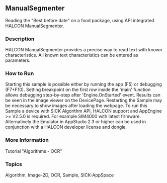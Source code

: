 ## ManualSegmenter
Reading the "Best before date" on a food package, using API integrated
HALCON ManualSegmenter.
### Description
HALCON ManualSegmenter provides a precise way to read text with known
characteristics. All known text characteristics can be entered as parameters.
### How to Run
Starting this sample is possible either by running the app (F5) or
debugging (F7+F10). Setting breakpoint on the first row inside the 'main'
function allows debugging step-by-step after 'Engine.OnStarted' event.
Results can be seen in the image viewer on the DevicePage.
Restarting the Sample may be necessary to show images after loading the webpage.
To run this Sample a device with SICK Algorithm API, HALCON support and
AppEngine >= V2.5.0 is required. For example SIM4000 with latest firmware.
Alternatively the Emulator in AppStudio 2.3 or higher can be used in conjunction
with a HALCON developer license and dongle.
### More Information
Tutorial "Algorithms - OCR"

### Topics
Algorithm, Image-2D, OCR, Sample, SICK-AppSpace